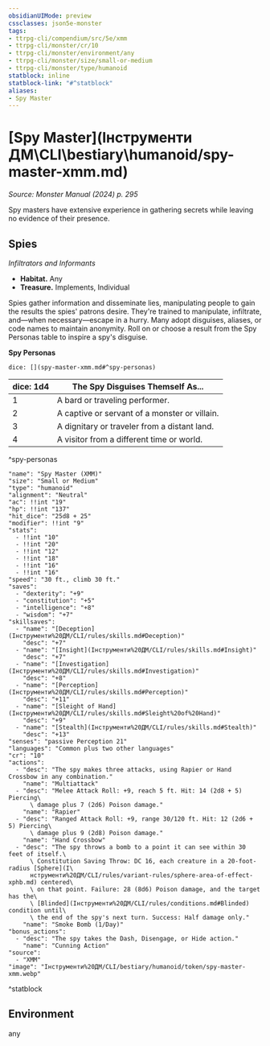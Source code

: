 ```yaml
---
obsidianUIMode: preview
cssclasses: json5e-monster
tags:
- ttrpg-cli/compendium/src/5e/xmm
- ttrpg-cli/monster/cr/10
- ttrpg-cli/monster/environment/any
- ttrpg-cli/monster/size/small-or-medium
- ttrpg-cli/monster/type/humanoid
statblock: inline
statblock-link: "#^statblock"
aliases:
- Spy Master
---
```

# [Spy Master](Інструменти ДМ\CLI\bestiary\humanoid/spy-master-xmm.md)
*Source: Monster Manual (2024) p. 295*  

Spy masters have extensive experience in gathering secrets while leaving no evidence of their presence.

## Spies

*Infiltrators and Informants*

- **Habitat.** Any  
- **Treasure.** Implements, Individual  

Spies gather information and disseminate lies, manipulating people to gain the results the spies' patrons desire. They're trained to manipulate, infiltrate, and—when necessary—escape in a hurry. Many adopt disguises, aliases, or code names to maintain anonymity. Roll on or choose a result from the Spy Personas table to inspire a spy's disguise.

**Spy Personas**

`dice: [](spy-master-xmm.md#^spy-personas)`

| dice: 1d4 | The Spy Disguises Themself As... |
|-----------|----------------------------------|
| 1 | A bard or traveling performer. |
| 2 | A captive or servant of a monster or villain. |
| 3 | A dignitary or traveler from a distant land. |
| 4 | A visitor from a different time or world. |
^spy-personas

```statblock
"name": "Spy Master (XMM)"
"size": "Small or Medium"
"type": "humanoid"
"alignment": "Neutral"
"ac": !!int "19"
"hp": !!int "137"
"hit_dice": "25d8 + 25"
"modifier": !!int "9"
"stats":
  - !!int "10"
  - !!int "20"
  - !!int "12"
  - !!int "18"
  - !!int "16"
  - !!int "16"
"speed": "30 ft., climb 30 ft."
"saves":
  - "dexterity": "+9"
  - "constitution": "+5"
  - "intelligence": "+8"
  - "wisdom": "+7"
"skillsaves":
  - "name": "[Deception](Інструменти%20ДМ/CLI/rules/skills.md#Deception)"
    "desc": "+7"
  - "name": "[Insight](Інструменти%20ДМ/CLI/rules/skills.md#Insight)"
    "desc": "+7"
  - "name": "[Investigation](Інструменти%20ДМ/CLI/rules/skills.md#Investigation)"
    "desc": "+8"
  - "name": "[Perception](Інструменти%20ДМ/CLI/rules/skills.md#Perception)"
    "desc": "+11"
  - "name": "[Sleight of Hand](Інструменти%20ДМ/CLI/rules/skills.md#Sleight%20of%20Hand)"
    "desc": "+9"
  - "name": "[Stealth](Інструменти%20ДМ/CLI/rules/skills.md#Stealth)"
    "desc": "+13"
"senses": "passive Perception 21"
"languages": "Common plus two other languages"
"cr": "10"
"actions":
  - "desc": "The spy makes three attacks, using Rapier or Hand Crossbow in any combination."
    "name": "Multiattack"
  - "desc": "Melee Attack Roll: +9, reach 5 ft. Hit: 14 (2d8 + 5) Piercing\
      \ damage plus 7 (2d6) Poison damage."
    "name": "Rapier"
  - "desc": "Ranged Attack Roll: +9, range 30/120 ft. Hit: 12 (2d6 + 5) Piercing\
      \ damage plus 9 (2d8) Poison damage."
    "name": "Hand Crossbow"
  - "desc": "The spy throws a bomb to a point it can see within 30 feet of itself.\
      \ Constitution Saving Throw: DC 16, each creature in a 20-foot-radius [Sphere](І\
      нструменти%20ДМ/CLI/rules/variant-rules/sphere-area-of-effect-xphb.md) centered\
      \ on that point. Failure: 28 (8d6) Poison damage, and the target has the\
      \ [Blinded](Інструменти%20ДМ/CLI/rules/conditions.md#Blinded) condition until\
      \ the end of the spy's next turn. Success: Half damage only."
    "name": "Smoke Bomb (1/Day)"
"bonus_actions":
  - "desc": "The spy takes the Dash, Disengage, or Hide action."
    "name": "Cunning Action"
"source":
  - "XMM"
"image": "Інструменти%20ДМ/CLI/bestiary/humanoid/token/spy-master-xmm.webp"
```
^statblock

## Environment

any